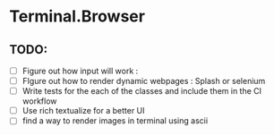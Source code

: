 # Terminal.Browser

## TODO:
- [ ] Figure out how input will work :
- [ ] FIgure out how to render dynamic webpages : Splash or selenium
- [ ] Write tests for the each of the classes and include them in the CI workflow
- [ ] Use rich textualize for a better UI
- [ ] find a way to render images in terminal using ascii
